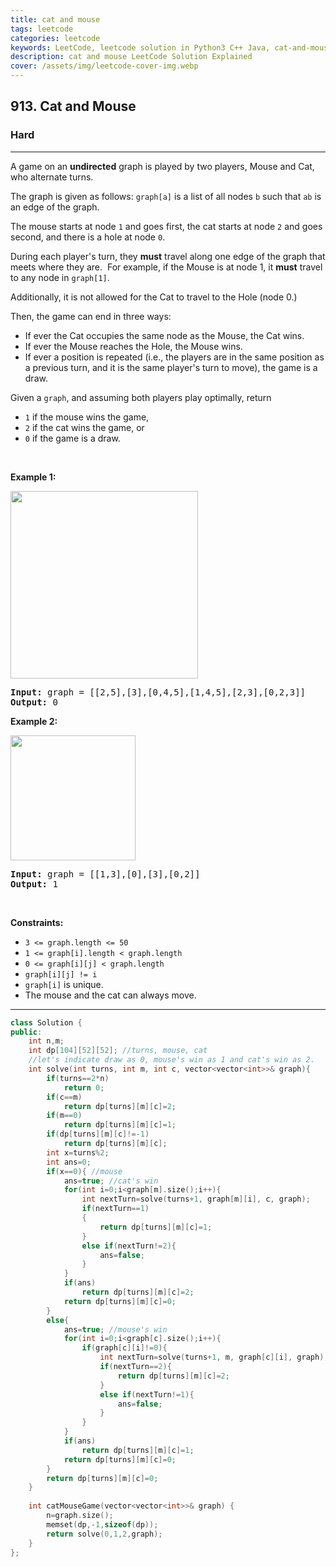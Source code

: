 ```yaml
---
title: cat and mouse
tags: leetcode
categories: leetcode
keywords: LeetCode, leetcode solution in Python3 C++ Java, cat-and-mouse solution
description: cat and mouse LeetCode Solution Explained
cover: /assets/img/leetcode-cover-img.webp
---
```



<h2>913. Cat and Mouse</h2><h3>Hard</h3><hr><div><p>A game on an <strong>undirected</strong> graph is played by two players, Mouse and Cat, who alternate turns.</p>

<p>The graph is given as follows: <code>graph[a]</code> is a list of all nodes <code>b</code> such that <code>ab</code> is an edge of the graph.</p>

<p>The mouse starts at node <code>1</code> and goes first, the cat starts at node <code>2</code> and goes second, and there is a hole at node <code>0</code>.</p>

<p>During each player's turn, they <strong>must</strong> travel along one&nbsp;edge of the graph that meets where they are.&nbsp; For example, if the Mouse is at node 1, it <strong>must</strong> travel to any node in <code>graph[1]</code>.</p>

<p>Additionally, it is not allowed for the Cat to travel to the Hole (node 0.)</p>

<p>Then, the game can end in three&nbsp;ways:</p>

<ul>
	<li>If ever the Cat occupies the same node as the Mouse, the Cat wins.</li>
	<li>If ever the Mouse reaches the Hole, the Mouse wins.</li>
	<li>If ever a position is repeated (i.e., the players are in the same position as a previous turn, and&nbsp;it is the same player's turn to move), the game is a draw.</li>
</ul>

<p>Given a <code>graph</code>, and assuming both players play optimally, return</p>

<ul>
	<li><code>1</code>&nbsp;if the mouse wins the game,</li>
	<li><code>2</code>&nbsp;if the cat wins the game, or</li>
	<li><code>0</code>&nbsp;if the game is a draw.</li>
</ul>

<p>&nbsp;</p>
<p><strong>Example 1:</strong></p>
<img alt="" src="https://assets.leetcode.com/uploads/2020/11/17/cat1.jpg" style="width: 300px; height: 300px;">
<pre><strong>Input:</strong> graph = [[2,5],[3],[0,4,5],[1,4,5],[2,3],[0,2,3]]
<strong>Output:</strong> 0
</pre>

<p><strong>Example 2:</strong></p>
<img alt="" src="https://assets.leetcode.com/uploads/2020/11/17/cat2.jpg" style="width: 200px; height: 200px;">
<pre><strong>Input:</strong> graph = [[1,3],[0],[3],[0,2]]
<strong>Output:</strong> 1
</pre>

<p>&nbsp;</p>
<p><strong>Constraints:</strong></p>

<ul>
	<li><code>3 &lt;= graph.length &lt;= 50</code></li>
	<li><code>1&nbsp;&lt;= graph[i].length &lt; graph.length</code></li>
	<li><code>0 &lt;= graph[i][j] &lt; graph.length</code></li>
	<li><code>graph[i][j] != i</code></li>
	<li><code>graph[i]</code> is unique.</li>
	<li>The mouse and the cat can always move.&nbsp;</li>
</ul>
</div>

---




```cpp
class Solution {
public:
    int n,m;
    int dp[104][52][52]; //turns, mouse, cat
    //let's indicate draw as 0, mouse's win as 1 and cat's win as 2.
    int solve(int turns, int m, int c, vector<vector<int>>& graph){
        if(turns==2*n)
            return 0;
        if(c==m)
            return dp[turns][m][c]=2;
        if(m==0)
            return dp[turns][m][c]=1;
        if(dp[turns][m][c]!=-1)
            return dp[turns][m][c];
        int x=turns%2;
        int ans=0;
        if(x==0){ //mouse
            ans=true; //cat's win
            for(int i=0;i<graph[m].size();i++){
                int nextTurn=solve(turns+1, graph[m][i], c, graph);
                if(nextTurn==1)
                {
                    return dp[turns][m][c]=1;
                }
                else if(nextTurn!=2){
                    ans=false;
                } 
            }
            if(ans)
                return dp[turns][m][c]=2;
            return dp[turns][m][c]=0;
        }
        else{
            ans=true; //mouse's win
            for(int i=0;i<graph[c].size();i++){
                if(graph[c][i]!=0){
                    int nextTurn=solve(turns+1, m, graph[c][i], graph);
                    if(nextTurn==2){
                        return dp[turns][m][c]=2;
                    }
                    else if(nextTurn!=1){
                        ans=false;
                    }
                }
            }
            if(ans)
                return dp[turns][m][c]=1;
            return dp[turns][m][c]=0;
        }
        return dp[turns][m][c]=0;
    }
    
    int catMouseGame(vector<vector<int>>& graph) {
        n=graph.size();
        memset(dp,-1,sizeof(dp));
        return solve(0,1,2,graph);
    }
};
```
